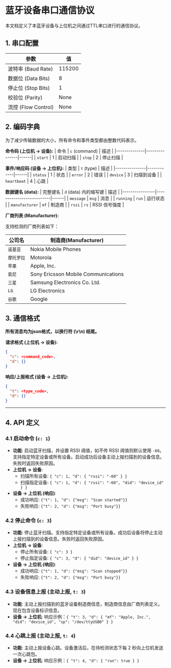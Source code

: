 # 蓝牙设备串口通信协议

本文档定义了本蓝牙设备与上位机之间通过TTL串口进行的通信协议。

## 1. 串口配置

| 参数               | 值     |
| ------------------ | ------ |
| 波特率 (Baud Rate) | 115200 |
| 数据位 (Data Bits) | 8      |
| 停止位 (Stop Bits) | 1      |
| 校验位 (Parity)    | None   |
| 流控 (Flow Control)  | None   |

## 2. 编码字典

为了减少传输数据的大小，所有命令和事件类型都由整数代码表示。

**命令码 (上位机 -> 设备):**
| 命令         | `c` (command) | 描述 |
|--------------|---------------|------|
| `start`      | 1             | 启动扫描 |
| `stop`       | 2             | 停止扫描 |

**事件/响应码 (设备 -> 上位机):**
| 类型          | `t` (type) | 描述 |
|---------------|------------|------|
| `status`      | 1          | 状态 |
| `error`       | 2          | 错误 |
| `device`      | 3          | 扫描到设备 |
| `heartbeat`   | 4          | 心跳 |

**数据键名 (data):**
| 完整键名       | `d` (data) 内的缩写键 | 描述 |
|----------------|--------------------------|------|
| `message`      | `msg`                    | 消息 |
| `running`      | `run`                    | 运行状态 |
| `manufacturer` | `mf`                     | 制造商 |
| `rssi`         | `rs`                     | RSSI 信号强度 |

**厂商列表 (Manufacturer):**

支持检测的厂商列表如下：

| 公司名       | 制造商(Manufacturer)                               |
|--------------|--------------------------------------|
| `诺基亚`     | Nokia Mobile Phones                  |
| `摩托罗拉`   | Motorola                             |
| `苹果`       | Apple, Inc.                          |
| `索尼`       | Sony Ericsson Mobile Communications  |
| `三星`       | Samsung Electronics Co. Ltd.         |
| `LG`         | LG Electronics                       |
| `谷歌`       | Google                               |

## 3. 通信格式

**所有消息均为json格式，以换行符 (\r\n) 结尾。**

**请求格式 (上位机 -> 设备):**
```json
{
  "c": <command_code>,
  "d": {}
}
```

**响应/上报格式 (设备 -> 上位机):**
```json
{
  "t": <type_code>,
  "d": {}
}
```

---

## 4. API 定义

### 4.1 启动命令 (`c: 1`)

*   **功能**: 启动蓝牙扫描，并设置 RSSI 阈值，如不传 RSSI 阈值则默认使用 `-60`。支持指定特定设备或所有设备。启动成功后设备主动上报扫描到的设备信息。失败时返回失败原因。
*   **上位机 -> 设备**:
    *   扫描所有设备: `{ "c": 1, "d": { "rssi": "-60" } }`
    *   扫描指定设备: `{ "c": 1, "d": { "rssi": "-60", "did": "device_id" } }`
*   **设备 -> 上位机 (响应)**:
    *   成功响应: `{"t": 1, "d": {"msg": "Scan started"}}`
    *   失败响应: `{"t": 2, "d": {"msg": "Port busy"}}`

### 4.2 停止命令 (`c: 3`)

*   **功能**: 停止蓝牙扫描。支持指定特定设备或所有设备。成功后设备将停止主动上报扫描到的设备信息。失败时返回失败原因。
*   **上位机 -> 设备**:
    *   停止所有设备: `{ "c": 3 }`
    *   停止指定设备: `{ "c": 3, "d": { "did": "device_id" } }`
*   **设备 -> 上位机 (响应)**:
    *   成功响应: `{"t": 1, "d": {"msg": "Scan stopped"}}`
    *   失败响应: `{"t": 2, "d": {"msg": "Port busy"}}`

### 4.3 设备信息上报 (主动上报, `t: 3`)

*   **功能**: 主动上报扫描到的蓝牙设备制造商信息，制造商信息由厂商列表定义。现在包含设备标识信息。
*   **设备 -> 上位机**:
    响应示例：`{ "t": 3, "d": { "mf": "Apple, Inc.", "did": "device_id", "sp": "/dev/ttyUSB0" } }`

### 4.4 心跳上报 (主动上报, `t: 4`)

*   **功能**: 主动上报设备心跳。设备激活后，在待检测状态下每 2 秒向上位机发送一次心跳包。
*   **设备 -> 上位机**:
    响应示例：`{ "t": 4, "d": { "run": true } }`
